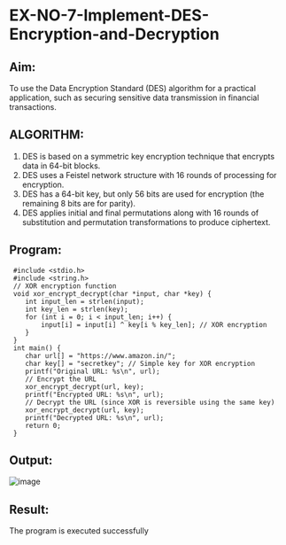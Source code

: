 # EX-NO-7-Implement-DES-Encryption-and-Decryption
## Aim:
To use the Data Encryption Standard (DES) algorithm for a practical application, such as securing sensitive data transmission in financial transactions.
## ALGORITHM:
1. DES is based on a symmetric key encryption technique that encrypts data in 64-bit blocks.
2. DES uses a Feistel network structure with 16 rounds of processing for encryption.
3. DES has a 64-bit key, but only 56 bits are used for encryption (the remaining 8 bits are for parity).
4. DES applies initial and final permutations along with 16 rounds of substitution and permutation transformations to produce ciphertext.
## Program:
```
 #include <stdio.h>
 #include <string.h>
 // XOR encryption function
 void xor_encrypt_decrypt(char *input, char *key) {
    int input_len = strlen(input);
    int key_len = strlen(key);
    for (int i = 0; i < input_len; i++) {
        input[i] = input[i] ^ key[i % key_len]; // XOR encryption
    }
 }
 int main() {
    char url[] = "https://www.amazon.in/";
    char key[] = "secretkey"; // Simple key for XOR encryption
    printf("Original URL: %s\n", url);
    // Encrypt the URL
    xor_encrypt_decrypt(url, key);
    printf("Encrypted URL: %s\n", url);
    // Decrypt the URL (since XOR is reversible using the same key)
    xor_encrypt_decrypt(url, key);
    printf("Decrypted URL: %s\n", url);
    return 0;
 }
```
## Output:
![image](https://github.com/user-attachments/assets/532c49a3-9e8b-4961-9787-4536f6d5b5fe)

## Result:
  The program is executed successfully

